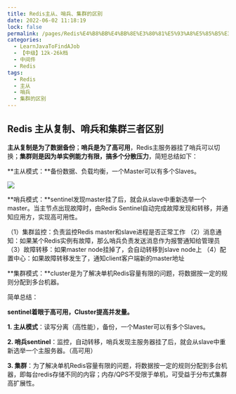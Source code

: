 ```yaml
---
title: Redis主从、哨兵、集群的区别
date: 2022-06-02 11:18:19
lock: false
permalink: /pages/Redis%E4%B8%BB%E4%BB%8E%E3%80%81%E5%93%A8%E5%85%B5%E3%80%81%E9%9B%86%E7%BE%A4%E7%9A%84%E5%8C%BA%E5%88%AB
categories: 
  - LearnJavaToFindAJob
  - 【中级】12k-26k档
  - 中间件
  - Redis
tags: 
  - Redis
  - 主从
  - 哨兵
  - 集群的区别
---
```

## Redis 主从复制、哨兵和集群三者区别

**主从复制是为了数据备份**；**哨兵是为了高可用**，Redis主服务器挂了哨兵可以切换；**集群则是因为单实例能力有限，搞多个分散压力**，简短总结如下：

**主从模式：**备份数据、负载均衡，一个Master可以有多个Slaves。

![](https://upload-images.jianshu.io/upload_images/6555006-d7be3c1271b96a7e.png?imageMogr2/auto-orient/strip|imageView2/2/w/701/format/webp)

**哨兵模式：**sentinel发现master挂了后，就会从slave中重新选举一个master。当主节点出现故障时，由Redis Sentinel自动完成故障发现和转移，并通知应用方，实现高可用性。

（1）集群监控：负责监控Redis master和slave进程是否正常工作
（2）消息通知：如果某个Redis实例有故障，那么哨兵负责发送消息作为报警通知给管理员
（3）故障转移：如果master node挂掉了，会自动转移到slave node上
（4）配置中心：如果故障转移发生了，通知client客户端新的master地址

**集群模式：**cluster是为了解决单机Redis容量有限的问题，将数据按一定的规则分配到多台机器。



简单总结：

**sentinel着眼于高可用，Cluster提高并发量。**

**1. 主从模式**：读写分离（高性能），备份，一个Master可以有多个Slaves。

**2. 哨兵sentinel**：监控，自动转移，哨兵发现主服务器挂了后，就会从slave中重新选举一个主服务器。（高可用）

**3. 集群**：为了解决单机Redis容量有限的问题，将数据按一定的规则分配到多台机器，即每台redis存储不同的内容；内存/QPS不受限于单机，可受益于分布式集群高扩展性。



